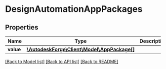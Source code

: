 # DesignAutomationAppPackages

## Properties
Name | Type | Description | Notes
------------ | ------------- | ------------- | -------------
**value** | [**\AutodeskForge\Client\Model\AppPackage[]**](AppPackage.md) |  | [optional] 

[[Back to Model list]](../README.md#documentation-for-models) [[Back to API list]](../README.md#documentation-for-api-endpoints) [[Back to README]](../README.md)



